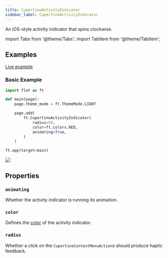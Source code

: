 ```yaml
---
title: CupertinoActivityIndicator
sidebar_label: CupertinoActivityIndicator
---
```


An iOS-style activity indicator that spins clockwise.

import Tabs from '@theme/Tabs';
import TabItem from '@theme/TabItem';

## Examples

[Live example](https://flet-controls-gallery.fly.dev/displays/cupertinoactivityindicator)

### Basic Example

<Tabs groupId="language">
  <TabItem value="python" label="Python" default>

```python
import flet as ft

def main(page):
    page.theme_mode = ft.ThemeMode.LIGHT

    page.add(
        ft.CupertinoActivityIndicator(
            radius=50,
            color=ft.colors.RED,
            animating=True,
        )
    )

ft.app(target=main)
```

  </TabItem>
</Tabs>

<img src="/img/docs/controls/cupertino-activity-indicator/basic-cupertino-activity-indicator.png" className="screenshot-40"/>

## Properties

### `animating`

Whether the activity indicator is running its animation.

### `color`

Defines the [color](/docs/reference/colors) of the activity indicator.

### `radius`

Whether a click on the `CupertinoContextMenuAction`s should produce haptic feedback.

